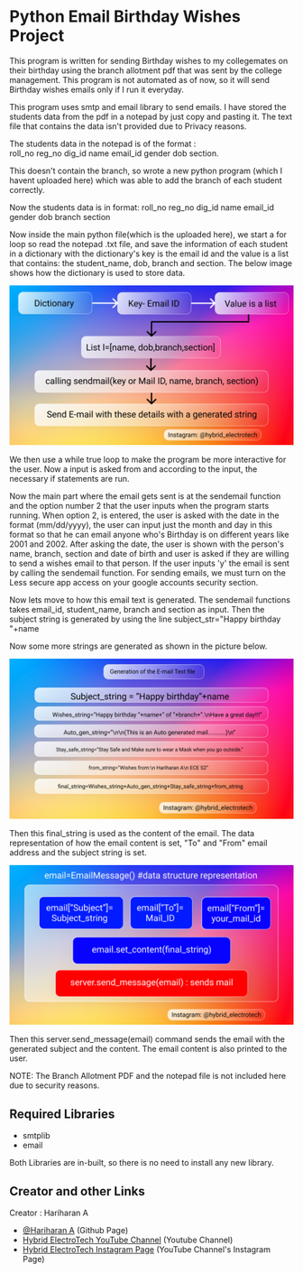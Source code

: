 
# Python Email Birthday Wishes Project

This program is written for sending Birthday wishes to my collegemates
on their birthday using the branch allotment pdf that was sent by the college management.
This program is not automated as of now, so it will send Birthday wishes emails 
only if I run it everyday.

This program uses smtp and email library to send emails. I have stored the students
data from the pdf in a notepad by just copy and pasting it. 
The text file that contains the data isn't provided due to Privacy reasons.

The students data in the notepad is of the format :   
roll_no reg_no dig_id name email_id gender dob section. 

This doesn't contain the branch, so wrote a new python program (which I havent 
uploaded here) which was able to add the branch of each student correctly.

Now the students data is in format:
roll_no reg_no dig_id name email_id gender dob branch section

Now inside the main python file(which is the uploaded here), we start a for loop 
so read the notepad .txt file, and save the information of each student in a 
dictionary with the dictionary's key is the email id and the value is a list 
that contains: the student_name, dob, branch and section. The below image shows
how the dictionary is used to store data.


![Logo](https://raw.githubusercontent.com/hariharan-tech/bday_wishes_py/master/imgs_exp/(2).png)


We then use a while true loop to make the program be more interactive for the user. Now a input is asked from 
and according to the input, the necessary if statements are run. 

Now the main part where the email gets sent is at the sendemail function and the 
option number 2 that the user inputs when the program starts running. When option 2,
is entered, the user is asked with the date in the format (mm/dd/yyyy), the user can 
input just the month and day in this format so that he can email anyone who's Birthday
is on different years like 2001 and 2002. After asking the date, the user is shown with 
the person's name, branch, section and date of birth and user is asked if they are willing
to send a wishes email to that person. If the user inputs 'y' the email is sent by calling
the sendemail function. For sending emails, we must turn on the Less secure app access on your google accounts 
security section.

Now lets move to how this email text is generated. The sendemail functions takes email_id,
student_name, branch and section as input. Then the subject string is generated by using the line
subject_str="Happy birthday "+name

Now some more strings are generated as shown in the picture below.


![Logo](https://raw.githubusercontent.com/hariharan-tech/bday_wishes_py/master/imgs_exp/(3).png)


Then this final_string is used as the content of the email. The data representation of how
the email content is set, "To" and "From" email address and the subject string is set.


![Logo](https://raw.githubusercontent.com/hariharan-tech/bday_wishes_py/master/imgs_exp/(1).png)


Then this server.send_message(email) command sends the email with the generated subject and the 
content. The email content is also printed to the user.

NOTE: The Branch Allotment PDF and the notepad file is not included here due to security reasons.










## Required Libraries

- smtplib
- email

Both Libraries are in-built, so there is no need to install any new library.



  
## Creator and other Links

Creator : Hariharan A
- [@Hariharan A](https://www.github.com/hariharan-tech) (Github Page)
- [Hybrid ElectroTech YouTube Channel](https://www.youtube.com/channel/UCMAjKypANYXpEaPAb3KtGtQ) (Youtube Channel)
- [Hybrid ElectroTech Instagram Page](https://www.instagram.com/hybrid_electrotech/) (YouTube Channel's Instagram Page)

  
